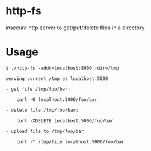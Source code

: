 # http-fs

insecure http server to get/put/delete files in a directory

# Usage

    $ ./http-fs -addr=localhost:8000 -dir=/tmp

    serving current /tmp at localhost:5000

    - get file /tmp/foo/bar:

        curl -O localhost:5000/foo/bar

    - delete file /tmp/foo/bar:

        curl -XDELETE localhost:5000/foo/bar

    - upload file to /tmp/foo/bar:

        curl -T /tmp/file localhost:5000/foo/bar
